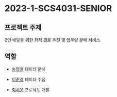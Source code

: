 # 2023-1-SCS4031-SENIOR

## 프로젝트 주제
2인 배달을 위한 최적 경로 추천 및 업무량 분배 서비스

## 역할
* [송영철](https://github.com/Song-YoungChul) 데이터 분석

* [이준영](https://github.com/JunYoung3682) 데이터 수집

* [최시운](https://github.com/xilucks) 프로덕트 개발 
